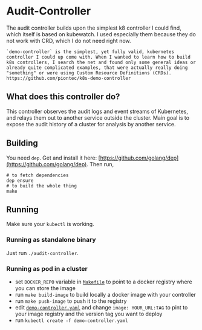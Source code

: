 # Audit-Controller

The audit controller builds upon the simplest k8 controller I could find, which itself is based on kubewatch.
I used especially them because they do not work with CRD, which I do not need right now.

```
`demo-controller` is the simplest, yet fully valid, kubernetes controller I could up come with. When I wanted to learn how to build k8s controllers, I search the net and found only some general ideas or already quite complicated examples, that were actually really doing "something" or were using Custom Resource Definitions (CRDs).
https://github.com/piontec/k8s-demo-controller
```
## What does this controller do?

This controller  observes the audit logs and event streams of Kubernetes, 
and relays them out to another service outside the cluster.
Main goal is to expose the audit history of a cluster for analysis by another service.

## Building
You need `dep`. Get and install it here: [https://github.com/golang/dep](https://github.com/golang/dep). Then run,
```
# to fetch dependencies
dep ensure
# to build the whole thing
make
```

## Running
Make sure your `kubectl` is working. 

### Running as standalone binary
Just run `./audit-controller`. 

### Running as pod in a cluster
*  set `DOCKER_REPO` variable in [`Makefile`](Makefile) to point to a docker registry where you can store the image
*  run `make build-image` to build locally a docker image with your controller
*  run `make push-image` to push it to the registry
*  edit [`demo-controller.yaml`](demo-controller.yaml) and change `image: YOUR_URL:TAG` to pint to your image registry and the version tag you want to deploy
*  run `kubectl create -f demo-controller.yaml`

